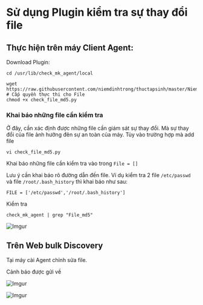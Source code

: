 # Sử dụng Plugin kiểm tra sự thay đổi file

## Thực hiện trên máy Client Agent:

Download Plugin:

```
cd /usr/lib/check_mk_agent/local

wget https://raw.githubusercontent.com/niemdinhtrong/thuctapsinh/master/NiemDT/Ghichep_checkmk/scripts/check_file_md5.py
# Cấp quyền thực thi cho File
chmod +x check_file_md5.py
```

### Khai báo những file cần kiểm tra
Ở đây, cần xác định được những file cần giám sát sự thay đổi. Mà sự thay đổi của file ảnh hưởng đên sự an toàn của máy. Tùy vào trường hợp mà add file

`vi check_file_md5.py`

Khai báo những file cần kiểm tra vào trong `File = []`

Lưu ý cần khai báo rõ đường dẫn đến file. Ví dụ kiểm tra 2 file `/etc/passwd` và file `/root/.bash_history` thì khai báo như sau:

`FILE = ['/etc/passwd','/root/.bash_history']`

Kiểm tra

`check_mk_agent | grep "File_md5"`


![Imgur](https://i.imgur.com/wrcL4Y9.png)

## Trên Web bulk Discovery 

Tại máy cài Agent chỉnh sửa file.

Cảnh báo được gửi về

![Imgur](https://i.imgur.com/D1v61qr.png)

![Imgur](https://i.imgur.com/ophAFOR.png)

